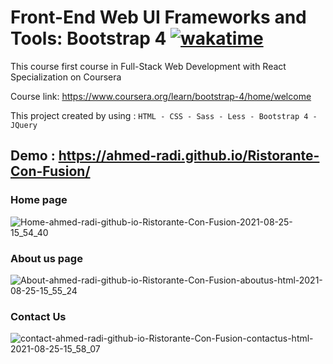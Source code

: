 # Front-End Web UI Frameworks and Tools: Bootstrap 4 [![wakatime](https://wakatime.com/badge/github/Ahmed-Radi/FullStackCourse.svg)](https://wakatime.com/badge/github/Ahmed-Radi/FullStackCourse)

This course first course in  Full-Stack Web Development with React Specialization on Coursera

Course link: https://www.coursera.org/learn/bootstrap-4/home/welcome

This project created by using : ```HTML - CSS - Sass - Less - Bootstrap 4 - JQuery```

## Demo : https://ahmed-radi.github.io/Ristorante-Con-Fusion/

### Home page
![Home-ahmed-radi-github-io-Ristorante-Con-Fusion-2021-08-25-15_54_40](https://user-images.githubusercontent.com/52893501/130803939-961a8668-925b-4a52-be1b-d9331e994465.png)

### About us page
![About-ahmed-radi-github-io-Ristorante-Con-Fusion-aboutus-html-2021-08-25-15_55_24](https://user-images.githubusercontent.com/52893501/130803972-ca132e44-e15a-41c1-aabd-d0f9401bd6cb.png)

### Contact Us
![contact-ahmed-radi-github-io-Ristorante-Con-Fusion-contactus-html-2021-08-25-15_58_07](https://user-images.githubusercontent.com/52893501/130804381-c1a35a64-f358-4aec-9406-3d276893c37c.png)

